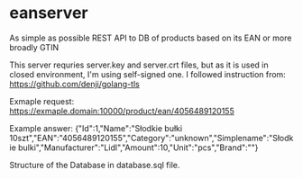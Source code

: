 # eanserver
As simple as possible REST API to DB of products based on its EAN or more broadly GTIN

This server requries server.key and server.crt files, but as it is used in closed environment,
I'm using self-signed one. I followed instruction from:
https://github.com/denji/golang-tls

Exmaple request:
https://exmaple.domain:10000/product/ean/4056489120155

Example answer:
{"Id":1,"Name":"Słodkie bułki 10szt","EAN":"4056489120155","Category":"unknown","Simplename":"Słodkie bulki","Manufacturer":"Lidl","Amount":10,"Unit":"pcs","Brand":""}

Structure of the Database in database.sql file.
